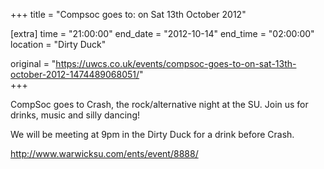 +++
title = "Compsoc goes to: on Sat 13th October 2012"

[extra]
time = "21:00:00"
end_date = "2012-10-14"
end_time = "02:00:00"
location = "Dirty Duck"

original = "https://uwcs.co.uk/events/compsoc-goes-to-on-sat-13th-october-2012-1474489068051/"    
+++

CompSoc goes to Crash, the rock/alternative night at the SU. Join us for drinks, music and silly dancing\!

We will be meeting at 9pm in the Dirty Duck for a drink before Crash.

http://www.warwicksu.com/ents/event/8888/

